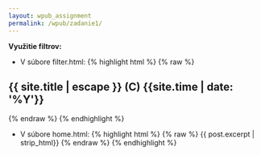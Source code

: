```yaml
---
layout: wpub_assignment
permalink: /wpub/zadanie1/
---
```


**Využitie filtrov:**
<!-- more -->
- V súbore filter.html:
    {% highlight html %}
        {% raw %}
<h2 class="footer-heading">{{ site.title | escape }} (C) {{site.time | date: '%Y'}} </h2>
        {% endraw %}
    {% endhighlight %}

- V súbore home.html:
    {% highlight html %}
        {% raw %}
            {{ post.excerpt | strip_html}}
        {% endraw %}
    {% endhighlight %}